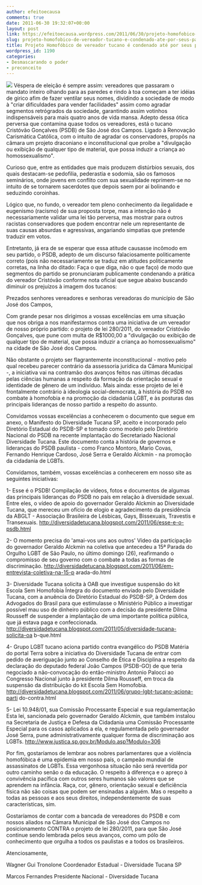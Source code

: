 ```yaml
---
author: efeitoecausa
comments: true
date: 2011-06-30 19:32:07+00:00
layout: post
link: https://efeitoecausa.wordpress.com/2011/06/30/projeto-homofobico-de-vereador-tucano-e-condenado-ate-por-seus-pares/
slug: projeto-homofobico-de-vereador-tucano-e-condenado-ate-por-seus-pares
title: Projeto Homofóbico de vereador tucano é condenado até por seus pares
wordpress_id: 1190
categories:
- Desmascarando o poder
- preconceito
---
```


[![](http://efeitoecausa.files.wordpress.com/2011/06/jorge-lafond-cristovao-gonc3a7alves.jpg)](http://efeitoecausa.files.wordpress.com/2011/06/jorge-lafond-cristovao-gonc3a7alves.jpg)
Véspera de eleição é sempre assim: vereadores que passaram o mandato inteiro olhando para as paredes e rindo à toa começam a ter idéias de girico afim de fazer ventilar seus nomes, dividindo a sociedade de modo à "criar dificuldades para vender facilidades" assim como agradar segmentos retrógrados da sociedade, garantindo assim votinhos indispensáveis para mais quatro anos de vida mansa.
Adepto dessa ótica perversa que contamina quase todos os vereadores, está o tucano Cristóvão Gonçalves (PSDB) de São José dos Campos. Ligado à Renovação Carismática Católica, com o intuito de agradar os conservadores, propôs na câmara um projeto draconiano e inconstitucional que proíbe a "divulgação ou exibição de qualquer tipo de material, que possa induzir a criança ao homossexualismo".

Curioso que, entre as entidades que mais produzem distúrbios sexuais, dos quais destacam-se pedofilia, pederastia e sodomia, são os famosos seminários, onde jovens em conflito com sua sexualidade reprimem-se no intuito de se tornarem sacerdotes que depois saem por ai bolinando e seduzindo coroinhas.

Lógico que, no fundo, o vereador tem pleno conhecimento da ilegalidade e eugenismo (racismo) de sua proposta torpe, mas a intenção não é necessariamente validar uma lei tão perversa, mas mostrar para outros racistas conservadores que podem encontrar nele um representante de suas causas absurdas e agressivas, angariando simpatias que pretende traduzir em votos.

Entretanto, já era de se esperar que essa atitude causasse incômodo em seu partido, o PSDB, adepto de um discurso falaciosamente politicamente correto (pois não necessariamente se traduz em atitudes politicamente corretas, na linha do ditado: Faça o que diga, não o que faço) de modo que segmentos do partido se pronunciaram publicamente condenando a prática do vereador Cristóvão conforme nota oficial que segue abaixo buscando diminuir os prejuízos à imagem dos tucanos:


Prezados senhores vereadores e senhoras vereadoras do município de São José
dos Campos,

Com grande pesar nos dirigimos a vossas excelências em uma situação que nos
obriga a nos manifestarmos contra uma iniciativa de um vereador de nosso
próprio partido: o projeto de lei 280/2011, do vereador Cristóvão Gonçalves,
que pune com multa de R$1000,00 a "divulgação ou exibição de qualquer tipo
de material, que possa induzir a criança ao homossexualismo" na cidade de
São José dos Campos.

Não obstante o projeto ser flagrantemente inconstitucional - motivo pelo
qual recebeu parecer contrário da assessoria jurídica da Câmara Municipal -,
a iniciativa vai na contramão dos avanços feitos nas últimas décadas pelas
ciências humanas a respeito da formação da orientação sexual e identidade de
gênero de um indivíduo. Mais ainda: esse projeto de lei é frontalmente
contrário à ideologia social-democrata, à história do PSDB no combate à
homofobia e na promoção da cidadania LGBT, e às posturas das principais
lideranças de nosso partido a respeito do assunto.

Convidamos vossas excelências a conhecerem o documento que segue em anexo, o
Manifesto do Diversidade Tucana SP, aceito e incorporado pelo Diretório
Estadual do PSDB-SP e tomado como modelo pelo Diretório Nacional do PSDB na
recente implantação do Secretariado Nacional Diversidade Tucana. Este
documento conta a história de governos e lideranças do PSDB paulista - como
Franco Montoro, Mario Covas, Fernando Henrique Cardoso, José Serra e Geraldo
Alckmin - na promoção da cidadania de LGBTs.

Convidamos, também, vossas excelências a conhecerem em nosso site as
seguintes iniciativas:

1- Esse é o PSDB!
Compilação de vídeos, fotos e documentos de algumas das principais
lideranças do PSDB no país em relação à diversidade sexual. Entre eles, o
vídeo de apoio do governador Geraldo Alckmin ao Diversidade Tucana, que
mereceu um ofício de elogio e agradecimento da presidência da ABGLT -
Associação Brasileira de Lésbicas, Gays, Bissexuais, Travestis e
Transexuais.
http://diversidadetucana.blogspot.com/2011/06/esse-e-o-psdb.html

2- O momento precisa do 'amai-vos uns aos outros'
Vídeo da participação do governador Geraldo Alckmin na coletiva que
antecedeu a 15ª Parada do Orgulho LGBT de São Paulo, no último domingo (26),
reafirmando o compromisso de seu governo com o combate a todas as formas de
discriminação.
http://diversidadetucana.blogspot.com/2011/06/em-entrevista-coletiva-na-15-p
arada-do.html

3- Diversidade Tucana solicita à OAB que investigue suspensão do kit Escola
Sem Homofobia
Íntegra do documento enviado pelo Diversidade Tucana, com a anuência do
Diretório Estadual do PSDB-SP, à Ordem dos Advogados do Brasil para que
estimulasse o Ministério Público a investigar possível mau uso de dinheiro
público com a decisão da presidente Dilma Rousseff de suspender a
implantação de uma importante política pública, que já estava paga e
confeccionada.
http://diversidadetucana.blogspot.com/2011/05/diversidade-tucana-solicita-oa
b-que.html

4- Grupo LGBT tucano aciona partido contra evangélico do PSDB
Matéria do portal Terra sobre a iniciativa do Diversidade Tucana de entrar
com pedido de averiguação junto ao Conselho de Ética e Disciplina a respeito
da declaração do deputado federal João Campos (PSDB-GO) de que teria
negociado a não-convocação do então-ministro Antonio Palocci ao Congresso
Nacional junto à presidente Dilma Rousseff, em troca da suspensão da
distribuição do kit Escola Sem Homofobia.
http://diversidadetucana.blogspot.com/2011/06/grupo-lgbt-tucano-aciona-parti
do-contra.html

5- Lei 10.948/01, sua Comissão Processante Especial e sua regulamentação
Esta lei, sancionada pelo governador Geraldo Alckmin, que também instalou na
Secretaria de Justiça e Defesa da Cidadania uma Comissão Processante
Especial para os casos aplicados a ela, e regulamentada pelo governador José
Serra, pune administrativamente qualquer forma de discriminação aos LGBTs.
http://www.justica.sp.gov.br/Modulo.asp?Modulo=306

Por fim, gostaríamos de lembrar aos nobres parlamentares que a violência
homofóbica é uma epidemia em nosso país, o campeão mundial de assassinatos
de LGBTs. Essa vergonhosa situação não será revertida por outro caminho
senão o da educação. O respeito à diferença e o apreço à convivência
pacífica com outros seres humanos são valores que se aprendem na infância.
Raça, cor, gênero, orientação sexual e deficiência física não são coisas que
podem ser ensinadas a alguém. Mas o respeito a todas as pessoas e aos seus
direitos, independentemente de suas características, sim.

Gostaríamos de contar com a bancada de vereadores do PSDB e com nossos
aliados na Câmara Municipal de São José dos Campos no posicionamento CONTRA
o projeto de lei 280/2011, para que São José continue sendo lembrada pelos
seus avanços, como um pólo de conhecimento que orgulha a todos os paulistas
e a todos os brasileiros.

Atenciosamente,

Wagner Gui Tronolone
Coordenador Estadual - Diversidade Tucana SP

Marcos Fernandes
Presidente Nacional - Diversidade Tucana

